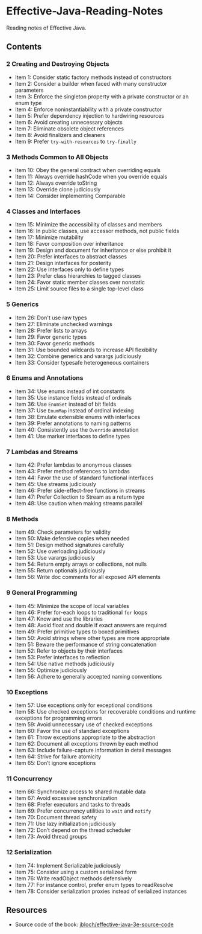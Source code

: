 # Effective-Java-Reading-Notes
Reading notes of Effective Java.

## Contents
### 2 Creating and Destroying Objects
* Item 1: Consider static factory methods instead of constructors
* Item 2: Consider a builder when faced with many constructor parameters
* Item 3: Enforce the singleton property with a private constructor or an enum type
* Item 4: Enforce noninstantiability with a private constructor
* Item 5: Prefer dependency injection to hardwiring resources
* Item 6: Avoid creating unnecessary objects
* Item 7: Eliminate obsolete object references
* Item 8: Avoid finalizers and cleaners
* Item 9: Prefer `try-with-resources` to `try-finally`
### 3 Methods Common to All Objects
* Item 10: Obey the general contract when overriding equals
* Item 11: Always override hashCode when you override equals
* Item 12: Always override toString
* Item 13: Override clone judiciously
* Item 14: Consider implementing Comparable
### 4 Classes and Interfaces
* Item 15: Minimize the accessibility of classes and members
* Item 16: In public classes, use accessor methods, not public fields
* Item 17: Minimize mutability
* Item 18: Favor composition over inheritance
* Item 19: Design and document for inheritance or else prohibit it
* Item 20: Prefer interfaces to abstract classes
* Item 21: Design interfaces for posterity
* Item 22: Use interfaces only to define types
* Item 23: Prefer class hierarchies to tagged classes
* Item 24: Favor static member classes over nonstatic
* Item 25: Limit source files to a single top-level class
### 5 Generics
* Item 26: Don't use raw types
* Item 27: Eliminate unchecked warnings
* Item 28: Prefer lists to arrays
* Item 29: Favor generic types
* Item 30: Favor generic methods
* Item 31: Use bounded wildcards to increase API flexibility
* Item 32: Combine generics and varargs judiciously
* Item 33: Consider typesafe heterogeneous containers
### 6 Enums and Annotations
* Item 34: Use enums instead of int constants
* Item 35: Use instance fields instead of ordinals
* Item 36: Use `EnumSet` instead of bit fields
* Item 37: Use `EnumMap` instead of ordinal indexing
* Item 38: Emulate extensible enums with interfaces
* Item 39: Prefer annotations to naming patterns
* Item 40: Consistently use the `Override` annotation
* Item 41: Use marker interfaces to define types
### 7 Lambdas and Streams
* Item 42: Prefer lambdas to anonymous classes
* Item 43: Prefer method references to lambdas
* Item 44: Favor the use of standard functional interfaces
* Item 45: Use streams judiciously
* Item 46: Prefer side-effect-free functions in streams
* Item 47: Prefer Collection to Stream as a return type
* Item 48: Use caution when making streams parallel
### 8 Methods
* Item 49: Check parameters for validity
* Item 50: Make defensive copies when needed
* Item 51: Design method signatures carefully
* Item 52: Use overloading judiciously
* Item 53: Use varargs judiciously
* Item 54: Return empty arrays or collections, not nulls
* Item 55: Return optionals judiciously
* Item 56: Write doc comments for all exposed API elements
### 9 General Programming
* Item 45: Minimize the scope of local variables
* Item 46: Prefer for-each loops to traditional `for` loops
* Item 47: Know and use the libraries
* Item 48: Avoid float and double if exact answers are required
* Item 49: Prefer primitive types to boxed primitives
* Item 50: Avoid strings where other types are more appropriate
* Item 51: Beware the performance of string concatenation
* Item 52: Refer to objects by their interfaces
* Item 53: Prefer interfaces to reflection
* Item 54: Use native methods judiciously
* Item 55: Optimize judiciously
* Item 56: Adhere to generally accepted naming conventions
### 10 Exceptions
* Item 57: Use exceptions only for exceptional conditions
* Item 58: Use checked exceptions for recoverable conditions and runtime exceptions for programming errors
* Item 59: Avoid unnecessary use of checked exceptions
* Item 60: Favor the use of standard exceptions
* Item 61: Throw exceptions appropriate to the abstraction
* Item 62: Document all exceptions thrown by each method
* Item 63: Include failure-capture information in detail messages
* Item 64: Strive for failure atomicity
* Item 65: Don’t ignore exceptions
### 11 Concurrency
* Item 66: Synchronize access to shared mutable data
* Item 67: Avoid excessive synchronization
* Item 68: Prefer executors and tasks to threads
* Item 69: Prefer concurrency utilities to `wait` and `notify`
* Item 70: Document thread safety
* Item 71: Use lazy initialization judiciously
* Item 72: Don’t depend on the thread scheduler
* Item 73: Avoid thread groups
### 12 Serialization
* Item 74: Implement Serializable judiciously
* Item 75: Consider using a custom serialized form
* Item 76: Write readObject methods defensively
* Item 77: For instance control, prefer enum types to readResolve
* Item 78: Consider serialization proxies instead of serialized instances

## Resources
* Source code of the book: [jbloch/effective-java-3e-source-code](https://github.com/jbloch/effective-java-3e-source-code)